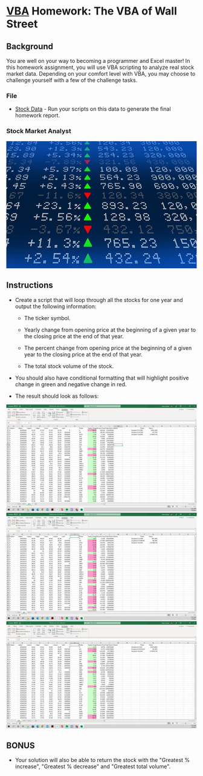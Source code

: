 # [VBA](Summary_Table.vb) Homework: The VBA of Wall Street

## Background

You are well on your way to becoming a programmer and Excel master! In this homework assignment, you will use VBA scripting to analyze real stock market data. Depending on your comfort level with VBA, you may choose to challenge yourself with a few of the challenge tasks.

### File

* [Stock Data](https://github.com/RobSalazar/VBA-challenge/blob/main/Multiple_year_stock_data.xlsm) - Run your scripts on this data to generate the final homework report.

### Stock Market Analyst

![stock Market](Images/stockmarket.jpg)

## Instructions

* Create a script that will loop through all the stocks for one year and output the following information:

  * The ticker symbol.

  * Yearly change from opening price at the beginning of a given year to the closing price at the end of that year.

  * The percent change from opening price at the beginning of a given year to the closing price at the end of that year.

  * The total stock volume of the stock.

* You should also have conditional formatting that will highlight positive change in green and negative change in red.

* The result should look as follows:

![2014](2014_VBA.JPG)
![2014](2015.JPG)
![2014](2016.JPG)

## BONUS

* Your solution will also be able to return the stock with the "Greatest % increase", "Greatest % decrease" and "Greatest total volume".

